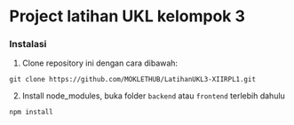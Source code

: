 # Project latihan UKL kelompok 3

### Instalasi
1. Clone repository ini dengan cara dibawah:

```git clone https://github.com/MOKLETHUB/LatihanUKL3-XIIRPL1.git```

2. Install node_modules, buka folder ```backend``` atau ```frontend``` terlebih dahulu

```npm install```
